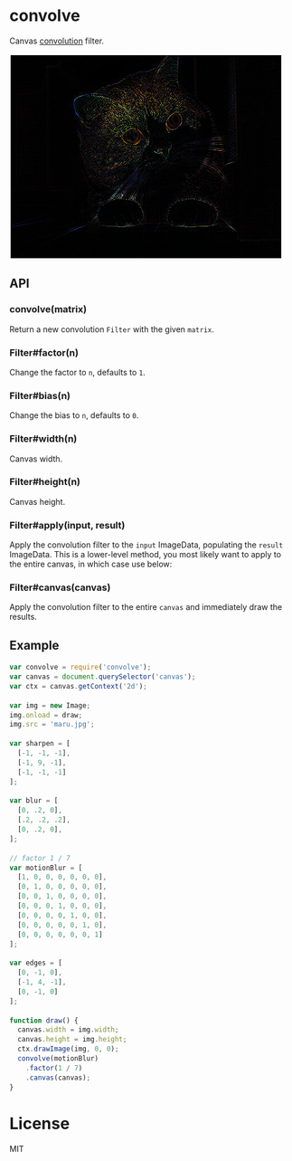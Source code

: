 
# convolve

  Canvas [convolution](http://en.wikipedia.org/wiki/Convolution) filter.

  ![](maru_edges.jpg)

## API

### convolve(matrix)

  Return a new convolution `Filter` with the given `matrix`.

### Filter#factor(n)

  Change the factor to `n`, defaults to `1`.

### Filter#bias(n)

  Change the bias to `n`, defaults to `0`.

### Filter#width(n)

  Canvas width.

### Filter#height(n)

  Canvas height.

### Filter#apply(input, result)

  Apply the convolution filter to the `input` ImageData, populating 
  the `result` ImageData. This is a lower-level method, you most
  likely want to apply to the entire canvas, in which case use below:

### Filter#canvas(canvas)

  Apply the convolution filter to the entire `canvas`
  and immediately draw the results.

## Example

```js
var convolve = require('convolve');
var canvas = document.querySelector('canvas');
var ctx = canvas.getContext('2d');

var img = new Image;
img.onload = draw;
img.src = 'maru.jpg';

var sharpen = [
  [-1, -1, -1],
  [-1, 9, -1],
  [-1, -1, -1]
];

var blur = [
  [0, .2, 0],
  [.2, .2, .2],
  [0, .2, 0],
];

// factor 1 / 7
var motionBlur = [
  [1, 0, 0, 0, 0, 0, 0],
  [0, 1, 0, 0, 0, 0, 0],
  [0, 0, 1, 0, 0, 0, 0],
  [0, 0, 0, 1, 0, 0, 0],
  [0, 0, 0, 0, 1, 0, 0],
  [0, 0, 0, 0, 0, 1, 0],
  [0, 0, 0, 0, 0, 0, 1]
];

var edges = [
  [0, -1, 0],
  [-1, 4, -1],
  [0, -1, 0]
];

function draw() {
  canvas.width = img.width;
  canvas.height = img.height;
  ctx.drawImage(img, 0, 0);
  convolve(motionBlur)
    .factor(1 / 7)
    .canvas(canvas);
}
```

# License

  MIT


